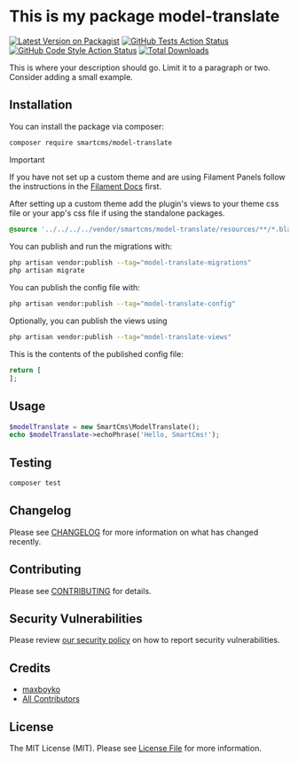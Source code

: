 # This is my package model-translate

[![Latest Version on Packagist](https://img.shields.io/packagist/v/smartcms/model-translate.svg?style=flat-square)](https://packagist.org/packages/smartcms/model-translate)
[![GitHub Tests Action Status](https://img.shields.io/github/actions/workflow/status/smartcms/model-translate/run-tests.yml?branch=main&label=tests&style=flat-square)](https://github.com/smartcms/model-translate/actions?query=workflow%3Arun-tests+branch%3Amain)
[![GitHub Code Style Action Status](https://img.shields.io/github/actions/workflow/status/smartcms/model-translate/fix-php-code-style-issues.yml?branch=main&label=code%20style&style=flat-square)](https://github.com/smartcms/model-translate/actions?query=workflow%3A"Fix+PHP+code+styling"+branch%3Amain)
[![Total Downloads](https://img.shields.io/packagist/dt/smartcms/model-translate.svg?style=flat-square)](https://packagist.org/packages/smartcms/model-translate)



This is where your description should go. Limit it to a paragraph or two. Consider adding a small example.

## Installation

You can install the package via composer:

```bash
composer require smartcms/model-translate
```

> [!IMPORTANT]
> If you have not set up a custom theme and are using Filament Panels follow the instructions in the [Filament Docs](https://filamentphp.com/docs/4.x/styling/overview#creating-a-custom-theme) first.

After setting up a custom theme add the plugin's views to your theme css file or your app's css file if using the standalone packages.

```css
@source '../../../../vendor/smartcms/model-translate/resources/**/*.blade.php';
```

You can publish and run the migrations with:

```bash
php artisan vendor:publish --tag="model-translate-migrations"
php artisan migrate
```

You can publish the config file with:

```bash
php artisan vendor:publish --tag="model-translate-config"
```

Optionally, you can publish the views using

```bash
php artisan vendor:publish --tag="model-translate-views"
```

This is the contents of the published config file:

```php
return [
];
```

## Usage

```php
$modelTranslate = new SmartCms\ModelTranslate();
echo $modelTranslate->echoPhrase('Hello, SmartCms!');
```

## Testing

```bash
composer test
```

## Changelog

Please see [CHANGELOG](CHANGELOG.md) for more information on what has changed recently.

## Contributing

Please see [CONTRIBUTING](.github/CONTRIBUTING.md) for details.

## Security Vulnerabilities

Please review [our security policy](.github/SECURITY.md) on how to report security vulnerabilities.

## Credits

- [maxboyko](https://github.com/SmartCms)
- [All Contributors](../../contributors)

## License

The MIT License (MIT). Please see [License File](LICENSE.md) for more information.
